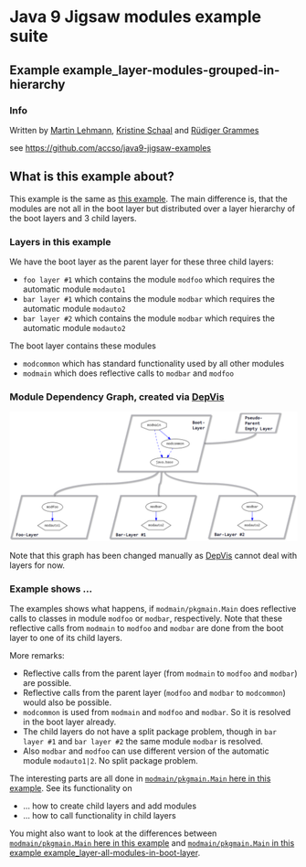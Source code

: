 ﻿# Java 9 Jigsaw modules example suite
## Example example_layer-modules-grouped-in-hierarchy

### Info
Written by [Martin Lehmann](https://github.com/MartinLehmann1971), [Kristine Schaal](https://github.com/kristines) and [Rüdiger Grammes](https://github.com/rgrammes) 

see https://github.com/accso/java9-jigsaw-examples

## What is this example about?
This example is the same as [this example](https://github.com/accso/java9-jigsaw-examples/example_layer-all-modules-in-boot-layer).
The main difference is, that the modules are not all in the boot layer but distributed over a layer hierarchy of the boot layers and 3 child layers.

### Layers in this example
We have the boot layer as the parent layer for these three child layers:
- `foo layer #1` which contains the module `modfoo` which requires the automatic module `modauto1`
- `bar layer #1` which contains the module `modbar` which requires the automatic module `modauto2`
- `bar layer #2` which contains the module `modbar` which requires the automatic module `modauto2`

The boot layer contains these modules
- `modcommon` which has standard functionality used by all other modules
- `modmain` which does reflective calls to `modbar` and `modfoo`

### Module Dependency Graph, created via [DepVis](https://github.com/accso/java9-jigsaw-depvis)
![Example's Module Dependency Graph](moduledependencies.png) 

Note that this graph has been changed manually as [DepVis](https://github.com/accso/java9-jigsaw-depvis) cannot deal with layers for now.

### Example shows ...
The examples shows what happens, if `modmain/pkgmain.Main` does reflective calls to classes in module `modfoo` or `modbar`, respectively.
Note that these reflective calls from `modmain` to `modfoo` and `modbar` are done from the boot layer to one of its child layers.

More remarks:
- Reflective calls from the parent layer (from `modmain` to `modfoo` and `modbar`) are possible.
- Reflective calls from the parent layer (`modfoo` and `modbar` to `modcommon`) would also be possible.
- `modcommon` is used from `modmain` and `modfoo` and `modbar`. So it is resolved in the boot layer already.
- The child layers do not have a split package problem, though in `bar layer #1` and `bar layer #2` the same module `modbar` is resolved.
- Also `modbar` and `modfoo` can use different version of the automatic module `modauto1|2`. No split package problem.

The interesting parts are all done in [`modmain/pkgmain.Main` here in this example](https://github.com/accso/java9-jigsaw-examples/example_layer-modules-grouped-in-hierarchy/src/modmain/pkgmain/Main.java). See its functionality on
- ... how to create child layers and add modules
- ... how to call functionality in child layers

You might also want to look at the differences between [`modmain/pkgmain.Main` here in this example](https://github.com/accso/java9-jigsaw-examples/example_layer-modules-grouped-in-hierarchy/src/modmain/pkgmain/Main.java) and
[`modmain/pkgmain.Main` in this example example_layer-all-modules-in-boot-layer](https://github.com/accso/java9-jigsaw-examples/example_layer-all-modules-in-boot-layer/src/modmain/pkgmain/Main.java).

